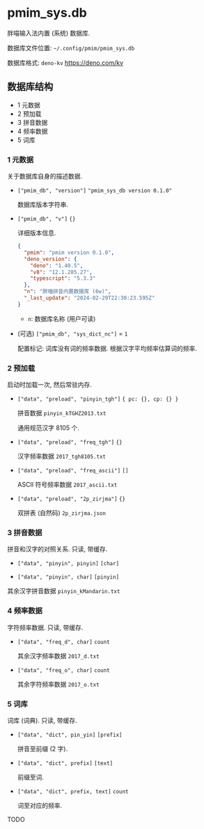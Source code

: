 # pmim_sys.db

胖喵输入法内置 (系统) 数据库.

数据库文件位置: `~/.config/pmim/pmim_sys.db`

数据库格式: `deno-kv` <https://deno.com/kv>

## 数据库结构

- 1 元数据
- 2 预加载
- 3 拼音数据
- 4 频率数据
- 5 词库

### 1 元数据

关于数据库自身的描述数据.

- `["pmim_db", "version"]` `"pmim_sys_db version 0.1.0"`

  数据库版本字符串.

- `["pmim_db", "v"]` `{}`

  详细版本信息.

  ```json
  {
    "pmim": "pmim version 0.1.0",
    "deno_version": {
      "deno": "1.40.5",
      "v8": "12.1.285.27",
      "typescript": "5.3.3"
    },
    "n": "胖喵拼音内置数据库 (6w)",
    "_last_update": "2024-02-29T22:30:23.595Z"
  }
  ```

  - `n`: 数据库名称 (用户可读)

- (可选) `["pmim_db", "sys_dict_nc"]` = `1`

  配置标记: 词库没有词的频率数据. 根据汉字平均频率估算词的频率.

### 2 预加载

启动时加载一次, 然后常驻内存.

- `["data", "preload", "pinyin_tgh"]` `{ pc: {}, cp: {} }`

  拼音数据 `pinyin_kTGHZ2013.txt`

  通用规范汉字 8105 个.

- `["data", "preload", "freq_tgh"]` `{}`

  汉字频率数据 `2017_tgh8105.txt`

- `["data", "preload", "freq_ascii"]` `[]`

  ASCII 符号频率数据 `2017_ascii.txt`

- `["data", "preload", "2p_zirjma"]` `{}`

  双拼表 (自然码) `2p_zirjma.json`

### 3 拼音数据

拼音和汉字的对照关系. 只读, 带缓存.

- `["data", "pinyin", pinyin]` `[char]`

- `["data", "pinyin", char]` `[pinyin]`

其余汉字拼音数据 `pinyin_kMandarin.txt`

### 4 频率数据

字符频率数据. 只读, 带缓存.

- `["data", "freq_d", char]` `count`

  其余汉字频率数据 `2017_d.txt`

- `["data", "freq_o", char]` `count`

  其余字符频率数据 `2017_o.txt`

### 5 词库

词库 (词典). 只读, 带缓存.

- `["data", "dict", pin_yin]` `[prefix]`

  拼音至前缀 (2 字).

- `["data", "dict", prefix]` `[text]`

  前缀至词.

- `["data", "dict", prefix, text]` `count`

  词至对应的频率.

TODO
